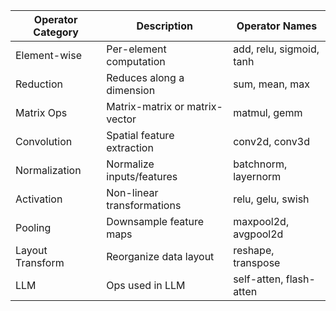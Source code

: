 | Operator Category | Description                     | Operator Names                    |
|-------------------|---------------------------------|-----------------------------------|
| Element-wise      | Per-element computation         | add, relu, sigmoid, tanh          |
| Reduction         | Reduces along a dimension       | sum, mean, max                    |
| Matrix Ops        | Matrix-matrix or matrix-vector  | matmul, gemm                      |
| Convolution       | Spatial feature extraction      | conv2d, conv3d                    |
| Normalization     | Normalize inputs/features       | batchnorm, layernorm              |
| Activation        | Non-linear transformations      | relu, gelu, swish                 |
| Pooling           | Downsample feature maps         | maxpool2d, avgpool2d              |
| Layout Transform  | Reorganize data layout          | reshape, transpose                |
| LLM               | Ops used in LLM                 | self-atten, flash-atten           |

